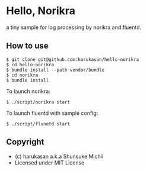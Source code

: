 # Hello, Norikra

a tiny sample for log processing by norikra and fluentd.

## How to use

```
$ git clone git@github.com:harukasan/hello-norikra
$ cd hello-norikra
$ bundle install --path vendor/bundle
$ cd norikra
$ bundle install
```

To launch norikra:
```
$ ./script/norikra start
```

To launch fluentd with sample config:
```
$ ./script/flunetd start
```

## Copyright

- (c) harukasan a.k.a Shunsuke Michii
- Licensed under MIT License


